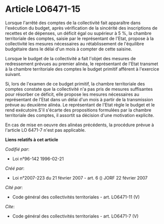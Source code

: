 # Article LO6471-15

Lorsque l'arrêté des comptes de la collectivité fait apparaître dans l'exécution du budget, après vérification de la
sincérité des inscriptions de recettes et de dépenses, un déficit égal ou supérieur à 5 %, la chambre territoriale des
comptes, saisie par le représentant de l'Etat, propose à la collectivité les mesures nécessaires au rétablissement de
l'équilibre budgétaire dans le délai d'un mois à compter de cette saisine. 

Lorsque le budget de la collectivité a fait l'objet des mesures de redressement prévues au premier alinéa, le représentant de
l'Etat transmet à la chambre territoriale des comptes le budget primitif afférent à l'exercice suivant. 

Si, lors de l'examen de ce budget primitif, la chambre territoriale des comptes constate que la collectivité n'a pas pris de
mesures suffisantes pour résorber ce déficit, elle propose les mesures nécessaires au représentant de l'Etat dans un délai
d'un mois à partir de la transmission prévue au deuxième alinéa. Le représentant de l'Etat règle le budget et le rend
exécutoire.S'il s'écarte des propositions formulées par la chambre territoriale des comptes, il assortit sa décision d'une
motivation explicite. 

En cas de mise en oeuvre des alinéas précédents, la procédure prévue à l'article LO 6471-7 n'est pas applicable.

**Liens relatifs à cet article**

_Codifié par_:

  - Loi n°96-142 1996-02-21

_Créé par_:

  - Loi n°2007-223 du 21 février 2007 - art. 6 () JORF 22 février 2007

_Cité par_:

  - Code général des collectivités territoriales - art. LO6471-11 (V)

_Cite_:

  - Code général des collectivités territoriales - art. LO6471-7 (V)
